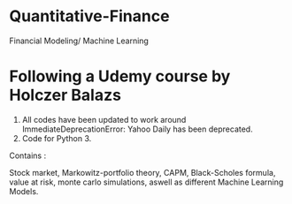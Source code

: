 # Quantitative-Finance
Financial Modeling/ Machine Learning 

 # Following a Udemy course by Holczer Balazs
 
 1) All codes have been updated to work around ImmediateDeprecationError: 
      Yahoo Daily has been deprecated. 
 2) Code for Python 3. 
 
 Contains :

Stock market, Markowitz-portfolio theory, CAPM, Black-Scholes formula, value at risk, monte carlo simulations, aswell as different Machine Learning Models. 
     
     
